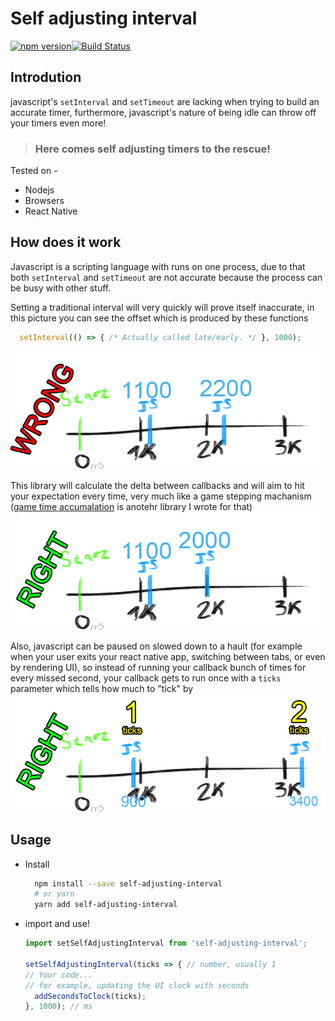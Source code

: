 # Self adjusting interval
[![npm version](https://badge.fury.io/js/self-adjusting-interval.svg)](https://badge.fury.io/js/self-adjusting-interval)[![Build Status](https://travis-ci.org/unimonkiez/self-adjusting-interval.svg?branch=master)](https://travis-ci.org/unimonkiez/self-adjusting-interval)

## Introdution
javascript's `setInterval` and `setTimeout` are lacking when trying to build an accurate timer, furthermore, javascript's nature of being idle can throw off your timers even more!

> ### Here comes self adjusting timers to the rescue!

Tested on -
* Nodejs
* Browsers
* React Native

## How does it work
Javascript is a scripting language with runs on one process, due to that both `setInterval` and `setTimeout` are not accurate because the process can be busy with other stuff.  

Setting a traditional interval will very quickly will prove itself inaccurate, in this picture you can see the offset which is produced by these functions  
```js
  setInterval(() => { /* Actually called late/early. */ }, 1000);
```
![wrong](https://github.com/unimonkiez/self-adjusting-interval/blob/resources/wrong.jpg)

This library will calculate the delta between callbacks and will aim to hit your expectation every time, very much like a game stepping machanism ([game time accumalation](https://github.com/unimonkiez/game-time-accumulator) is anotehr library I wrote for that)  
![right](https://github.com/unimonkiez/self-adjusting-interval/blob/resources/right.jpg)

Also, javascript can be paused on slowed down to a hault (for example when your user exits your react native app, switching between tabs, or even by rendering UI), so instead of running your callback bunch of times for every missed second, your callback gets to run once with a `ticks` parameter which tells how much to "tick" by  
![batch](https://github.com/unimonkiez/self-adjusting-interval/blob/resources/batch.jpg)
## Usage
* Install
  ```bash
    npm install --save self-adjusting-interval
    # or yarn
    yarn add self-adjusting-interval
  ```
* import and use!
  ```js
  import setSelfAdjustingInterval from 'self-adjusting-interval';

  setSelfAdjustingInterval(ticks => { // number, usually 1 
  // Your code...
  // for example, updating the UI clock with seconds
    addSecondsToClock(ticks);
  }, 1000); // ms
```